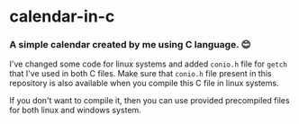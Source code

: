 # calendar-in-c

### A simple calendar created by me using C language. :blush:

I've changed some code for linux systems and added `conio.h` file for `getch` that I've used in both C files. Make sure that `conio.h` file present in this repository is also available when you compile this C file in linux systems.

If you don't want to compile it, then you can use provided precompiled files for both linux and windows system.
